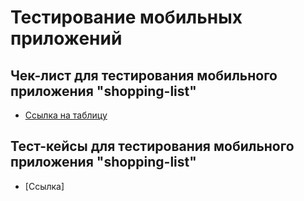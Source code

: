 # Тестирование мобильных приложений
## Чек-лист для тестирования мобильного приложения "shopping-list"
 - [Ссылка на таблицу](https://docs.google.com/spreadsheets/d/1GAdM9YgpBDbp_iaUVUjaCF858jp-C3Woh_Dv6PU6Zuc/edit?gid=1526645551#gid=1526645551)
## Тест-кейсы для тестирования мобильного приложения "shopping-list"
 - [Ссылка]
